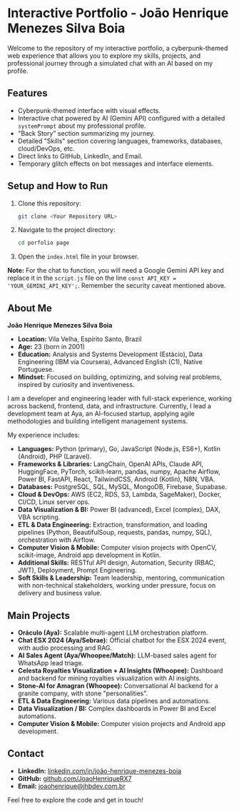 # Interactive Portfolio - João Henrique Menezes Silva Boia

Welcome to the repository of my interactive portfolio, a cyberpunk-themed web experience that allows you to explore my skills, projects, and professional journey through a simulated chat with an AI based on my profile.

## Features

*   Cyberpunk-themed interface with visual effects.
*   Interactive chat powered by AI (Gemini API) configured with a detailed `systemPrompt` about my professional profile.
*   "Back Story" section summarizing my journey.
*   Detailed "Skills" section covering languages, frameworks, databases, cloud/DevOps, etc.
*   Direct links to GitHub, LinkedIn, and Email.
*   Temporary glitch effects on bot messages and interface elements.

## Setup and How to Run

1.  Clone this repository:
    ```bash
    git clone <Your Repository URL>
    ```
2.  Navigate to the project directory:
    ```bash
    cd porfolio page
    ```
3.  Open the `index.html` file in your browser.

**Note:** For the chat to function, you will need a Google Gemini API key and replace it in the `script.js` file on the line `const API_KEY = 'YOUR_GEMINI_API_KEY';`. Remember the security caveat mentioned above.

## About Me

**João Henrique Menezes Silva Boia**

*   **Location:** Vila Velha, Espírito Santo, Brazil
*   **Age:** 23 (born in 2001)
*   **Education:** Analysis and Systems Development (Estácio), Data Engineering (IBM via Coursera), Advanced English (C1), Native Portuguese.
*   **Mindset:** Focused on building, optimizing, and solving real problems, inspired by curiosity and inventiveness.

I am a developer and engineering leader with full-stack experience, working across backend, frontend, data, and infrastructure. Currently, I lead a development team at Aya, an AI-focused startup, applying agile methodologies and building intelligent management systems.

My experience includes:

*   **Languages:** Python (primary), Go, JavaScript (Node.js, ES6+), Kotlin (Android), PHP (Laravel).
*   **Frameworks & Libraries:** LangChain, OpenAI APIs, Claude API, HuggingFace, PyTorch, scikit-learn, pandas, numpy, Apache Airflow, Power BI, FastAPI, React, TailwindCSS, Android (Kotlin), N8N, VBA.
*   **Databases:** PostgreSQL, SQL, MySQL, MongoDB, Firebase, Supabase.
*   **Cloud & DevOps:** AWS (EC2, RDS, S3, Lambda, SageMaker), Docker, CI/CD, Linux server ops.
*   **Data Visualization & BI:** Power BI (advanced), Excel (complex), DAX, VBA scripting.
*   **ETL & Data Engineering:** Extraction, transformation, and loading pipelines (Python, BeautifulSoup, requests, pandas, numpy, SQL), orchestration with Airflow.
*   **Computer Vision & Mobile:** Computer vision projects with OpenCV, scikit-image, Android app development in Kotlin.
*   **Additional Skills:** RESTful API design, Automation, Security (RBAC, JWT), Deployment, Prompt Engineering.
*   **Soft Skills & Leadership:** Team leadership, mentoring, communication with non-technical stakeholders, working under pressure, focus on delivery and business value.

## Main Projects

*   **Oráculo (Aya):** Scalable multi-agent LLM orchestration platform.
*   **Chat ESX 2024 (Aya/Sebrae):** Official chatbot for the ESX 2024 event, with audio processing and RAG.
*   **AI Sales Agent (Aya/Whoopee/Match):** LLM-based sales agent for WhatsApp lead triage.
*   **Celesta Royalties Visualization + AI Insights (Whoopee):** Dashboard and backend for mining royalties visualization with AI insights.
*   **Stone-AI for Amagran (Whoopee):** Conversational AI backend for a granite company, with stone "personalities".
*   **ETL & Data Engineering:** Various data pipelines and automations.
*   **Data Visualization / BI:** Complex dashboards in Power BI and Excel automations.
*   **Computer Vision & Mobile:** Computer vision projects and Android app development.

## Contact

*   **LinkedIn:** [linkedin.com/in/joão-henrique-menezes-boia](https://linkedin.com/in/joão-henrique-menezes-boia)
*   **GitHub:** [github.com/JoaoHenriqueRX7](https://github.com/JoaoHenriqueRX7)
*   **Email:** [joaohenrique@jhbdev.com.br](mailto:joaohenrique@jhbdev.com.br)

Feel free to explore the code and get in touch!
